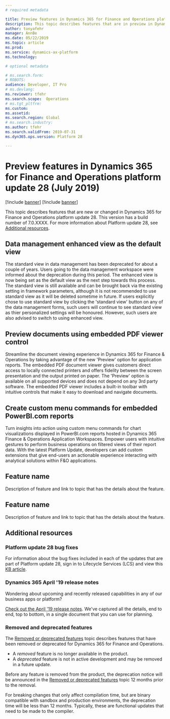 ```yaml
---
# required metadata

title: Preview features in Dynamics 365 for Finance and Operations platform update 28 (July 2019)
description: This topic describes features that are in preview in Dynamics 365 for Finance and Operations platform update 28 (July 2019). 
author: tonyafehr
manager: AnnBe
ms.date: 05/22/2019
ms.topic: article
ms.prod: 
ms.service: dynamics-ax-platform
ms.technology: 

# optional metadata

# ms.search.form: 
# ROBOTS: 
audience: Developer, IT Pro
# ms.devlang: 
ms.reviewer: tfehr
ms.search.scope:  Operations
# ms.tgt_pltfrm: 
ms.custom: 
ms.assetid:
ms.search.region: Global
# ms.search.industry: 
ms.author: tfehr
ms.search.validFrom: 2019-07-31
ms.dyn365.ops.version: Platform 28

---
```

# Preview features in Dynamics 365 for Finance and Operations platform update 28 (July 2019)

[!include [banner](../includes/banner.md)]
[!include [banner](../includes/preview-banner.md)]

This topic describes features that are new or changed in Dynamics 365 for Finance and Operations platform update 28. This version has a build number of 7.0.XXXX. For more information about Platform update 28, see [Additional resources](whats-new-platform-update-28.md#additional-resources).

## Data management enhanced view as the default view
The standard view in data management has been deprecated for about a couple of years. Users going to the data management workspace were informed about the deprecation during this period. The enhanced view is now being set as the default view as the next step towards this process. The standard view is still available and can be brought back via the existing setting in framework parameters, although it is not recommended to use standard view as it will be deleted sometime in future. If users explicitly chose to use standard view by clicking the 'standard view' button on any of the data management forms, such users will continue to see standard view as thier personalized settings will be honoured. However, such users are also advised to switch to using enhanced view.

## Preview documents using embedded PDF viewer control
Streamline the document viewing experience in Dynamics 365 for Finance & Operations  by taking advantage of the new 'Preview' option for application reports. The embedded PDF document viewer gives customers direct access to locally connected printers and offers fidelity between the screen presentation and the output printed on paper. The 'Preview' option is available on all supported devices and does not depend on any 3rd party software. The embedded PDF viewer includes a built-in toolbar with intuitive controls that make it easy to download and navigate documents.

## Create custom menu commands for embedded PowerBI.com reports
Turn insights into action using custom menu commands for chart visualizations displayed in PowerBI.com reports hosted in Dynamics 365 Finance & Operations Application Workspaces. Empower users with intuitive gestures to perform business operations on filtered views of their report data. With the latest Platform Update, developers can add custom extensions that give end-users an actionable experience interacting with analytical solutions within F&O applications.

## Feature name
Description of feature and link to topic that has the details about the feature.

## Feature name
Description of feature and link to topic that has the details about the feature.

## Additional resources

### Platform update 28 bug fixes
For information about the bug fixes included in each of the updates that are part of Platform update 28, sign in to Lifecycle Services (LCS) and view this [KB article](https://fix.lcs.dynamics.com/).

### Dynamics 365 April '19 release notes
Wondering about upcoming and recently released capabilities in any of our business apps or platform?

[Check out the April '19 release notes](https://docs.microsoft.com/business-applications-release-notes/April19/index). We've captured all the details, end to end, top to bottom, in a single document that you can use for planning.

### Removed and deprecated features
The [Removed or deprecated features](../../dev-itpro/migration-upgrade/deprecated-features.md) topic describes features that have been removed or deprecated for Dynamics 365 for Finance and Operations.

- A *removed* feature is no longer available in the product.
- A *deprecated* feature is not in active development and may be removed in a future update.

Before any feature is removed from the product, the deprecation notice will be announced in the [Removed or deprecated features](../../dev-itpro/migration-upgrade/deprecated-features.md) topic 12 months prior to the removal.

For breaking changes that only affect compilation time, but are binary compatible with sandbox and production environments, the deprecation time will be less than 12 months. Typically, these are functional updates that need to be made to the compiler.
